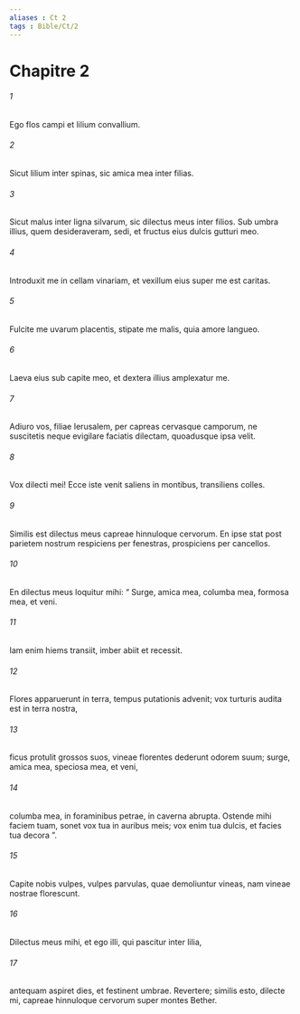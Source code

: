 ```yaml
---
aliases : Ct 2
tags : Bible/Ct/2
---
```


# Chapitre 2

###### 1
Ego flos campi et lilium convallium.
###### 2
Sicut lilium inter spinas, sic amica mea inter filias.
###### 3
Sicut malus inter ligna silvarum, sic dilectus meus inter filios. Sub umbra illius, quem desideraveram, sedi, et fructus eius dulcis gutturi meo.
###### 4
Introduxit me in cellam vinariam, et vexillum eius super me est caritas.
###### 5
Fulcite me uvarum placentis, stipate me malis, quia amore langueo.
###### 6
Laeva eius sub capite meo, et dextera illius amplexatur me.
###### 7
Adiuro vos, filiae Ierusalem, per capreas cervasque camporum, ne suscitetis neque evigilare faciatis dilectam, quoadusque ipsa velit.
###### 8
Vox dilecti mei! Ecce iste venit saliens in montibus, transiliens colles.
###### 9
Similis est dilectus meus capreae hinnuloque cervorum. En ipse stat post parietem nostrum respiciens per fenestras, prospiciens per cancellos.
###### 10
En dilectus meus loquitur mihi: “ Surge, amica mea, columba mea, formosa mea, et veni.
###### 11
Iam enim hiems transiit, imber abiit et recessit.
###### 12
Flores apparuerunt in terra, tempus putationis advenit; vox turturis audita est in terra nostra,
###### 13
ficus protulit grossos suos, vineae florentes dederunt odorem suum; surge, amica mea, speciosa mea, et veni,
###### 14
columba mea, in foraminibus petrae, in caverna abrupta. Ostende mihi faciem tuam, sonet vox tua in auribus meis; vox enim tua dulcis, et facies tua decora ”.
###### 15
Capite nobis vulpes, vulpes parvulas, quae demoliuntur vineas, nam vineae nostrae florescunt.
###### 16
Dilectus meus mihi, et ego illi, qui pascitur inter lilia,
###### 17
antequam aspiret dies, et festinent umbrae. Revertere; similis esto, dilecte mi, capreae hinnuloque cervorum super montes Bether.
